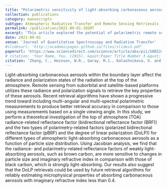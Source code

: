 ```yaml
---
title: "Polarimetric sensitivity of light-absorbing carbonaceous aerosols over ocean: A theoretical assessment"
collection: publications
category: manuscripts
subtype: Atmospheric Radiative Transfer and Remote Sensing Retrievals
permalink: /publication/2021-09-01-JQSRT
excerpt: 'This article explored the potential of polarimetric remote sensing for retrieving information on particle size and composition.'
date: 2021-09-01
venue: 'Journal of Quantitative Spectroscopy and Radiative Transfer'
#slidesurl: 'http://academicpages.github.io/files/slides3.pdf'
paperurl: 'https://www.sciencedirect.com/science/article/abs/pii/S0022407321002521'
# citation: 'Your Name, You. (2015). &quot;Paper Title Number 3.&quot; <i>Journal 1</i>. 1(3).'
citation: 'Zhang, C., Heinson, W.R., Garay, M.J., Kalashnikova, O. and Chakrabarty, R.K., 2021. Polarimetric sensitivity of light-absorbing carbonaceous aerosols over ocean: A theoretical assessment. Journal of Quantitative Spectroscopy and Radiative Transfer, 272, p.107759.'
---
```


<!--more-->
<!-- #details of this work -->

Light-absorbing carbonaceous aerosols within the boundary layer affect the radiance and polarization states of the radiation at the top of the atmosphere. Remote sensing from suborbital and satellite-based platforms utilizes these radiance and polarization signals to retrieve the key properties of these aerosols. Recent retrieval algorithms have shown a progressive trend toward including multi-angular and multi-spectral polarimetric measurements to produce better retrieval accuracy in comparison to those using measurements based on a single viewing angle. In this study, we perform a theoretical investigation of the top of atmosphere (TOA) radiance-related reflectance factor (bidirectional reflectance factor (BRF)) and the two types of polarimetry-related factors (polarized bidirectional reflectance factor (pBRF) and the degree of linear polarization (DoLP)) for different types of atmospheric light-absorbing carbonaceous aerosols as a function of particle size distribution. Using Jacobian analysis, we find that the radiance- and polarimetry-related reflectance factors of weakly light-absorbing aerosols, such as brown carbon, are more sensitive to changes in particle size and imaginary refractive index in comparison with those of black carbon, which is strongly light-absorbing. Our results also suggest that the DoLP retrievals could be used by future retrieval algorithms for reliably estimating microphysical properties of absorbing carbonaceous aerosols with imaginary refractive index less than 0.4.